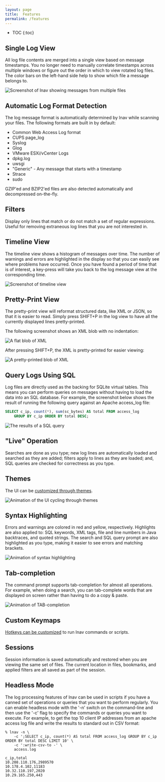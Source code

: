 ```yaml
---
layout: page
title:  Features
permalink: /features
---
```


* TOC
{:toc}

## Single Log View

All log file contents are merged into a single view based on message timestamps.
You no longer need to manually correlate timestamps across multiple windows or
figure out the order in which to view rotated log files. The color bars on the
left-hand side help to show which file a message belongs to.

![Screenshot of lnav showing messages from multiple files](/assets/images/lnav-multi-file2.png)

## Automatic Log Format Detection

The log message format is automatically determined by lnav while scanning your
files.   The following formats are built in by default:

* Common Web Access Log format
* CUPS page_log
* Syslog
* Glog
* VMware ESXi/vCenter Logs
* dpkg.log
* uwsgi
* "Generic" - Any message that starts with a timestamp
* Strace
* sudo

GZIP'ed and BZIP2'ed files are also detected automatically and decompressed on-the-fly.

## Filters

Display only lines that match or do not match a set of regular expressions.
Useful for removing extraneous log lines that you are not interested in.

## Timeline View

The timeline view shows a histogram of messages over time. The number of
warnings and errors are highlighted in the display so that you can easily see
where problems have occurred. Once you have found a period of time that is of
interest, a key-press will take you back to the log message view at the
corresponding time.

![Screenshot of timeline view](/assets/images/lnav-hist.png)

## Pretty-Print View

The pretty-print view will reformat structured data, like XML or JSON, so that
it is easier to read.  Simply press SHIFT+P in the log view to have all the
currently displayed lines pretty-printed.

The following screenshot shows an XML blob with no indentation:

![A flat blob of XML](/assets/images/lnav-before-pretty.png)

After pressing SHIFT+P, the XML is pretty-printed for easier viewing:

![A pretty-printed blob of XML](/assets/images/lnav-after-pretty.png)

## Query Logs Using SQL

Log files are directly used as the backing for SQLite virtual tables.  This
means you can perform queries on messages without having to load the data into
an SQL database.  For example, the screenshot below shows the result of
running the following query against an Apache access_log file:

```sql
SELECT c_ip, count(*), sum(sc_bytes) AS total FROM access_log
    GROUP BY c_ip ORDER BY total DESC;
```

![The results of a SQL query](/assets/images/lnav-query.png)

## "Live" Operation

Searches are done as you type; new log lines are automatically loaded and
searched as they are added; filters apply to lines as they are loaded; and, SQL
queries are checked for correctness as you type.

## Themes

The UI can be [customized through themes](https://lnav.readthedocs.io/en/latest/config.html#theme-definitions).

![Animation of the UI cycling through themes](/assets/images/lnav-theme-cycle.gif)

## Syntax Highlighting

Errors and warnings are colored in red and yellow, respectively. Highlights are
also applied to: SQL keywords, XML tags, file and line numbers in Java
backtraces, and quoted strings. The search and SQL query prompt are also
highlighted as you type, making it easier to see errors and matching brackets.

![Animation of syntax highlighting](/assets/images/lnav-syntax-highlight.gif)

## Tab-completion

The command prompt supports tab-completion for almost all operations. For
example, when doing a search, you can tab-complete words that are displayed on
screen rather than having to do a copy & paste.

![Animation of TAB-completion](/assets/images/lnav-tab-complete.gif)

## Custom Keymaps

[Hotkeys can be customized](https://lnav.readthedocs.io/en/latest/config.html#keymap-definitions)
to run lnav commands or scripts.

## Sessions

Session information is saved automatically and restored when you are viewing the
same set of files. The current location in files, bookmarks, and applied filters
are all saved as part of the session.

## Headless Mode

The log processing features of lnav can be used in scripts if you have a canned
set of operations or queries that you want to perform regularly. You can enable
headless mode with the '-n' switch on the command-line and then use the '-c'
flag to specify the commands or queries you want to execute. For example, to get
the top 10 client IP addresses from an apache access log file and write the
results to standard out in CSV format:

```shell
% lnav -n \
    -c ';SELECT c_ip, count(*) AS total FROM access_log GROUP BY c_ip ORDER BY total DESC LIMIT 10' \
    -c ':write-csv-to -' \
    access.log

c_ip,total
10.208.110.176,2989570
10.178.4.102,11183
10.32.110.197,2020
10.29.165.250,443
```
